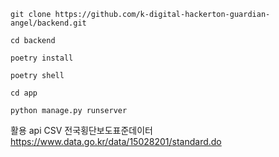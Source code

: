 ```
git clone https://github.com/k-digital-hackerton-guardian-angel/backend.git
```

```
cd backend
```

```
poetry install
```

```
poetry shell
```

```
cd app
```

```
python manage.py runserver
```








활용 api
CSV 전국횡단보도표준데이터
https://www.data.go.kr/data/15028201/standard.do